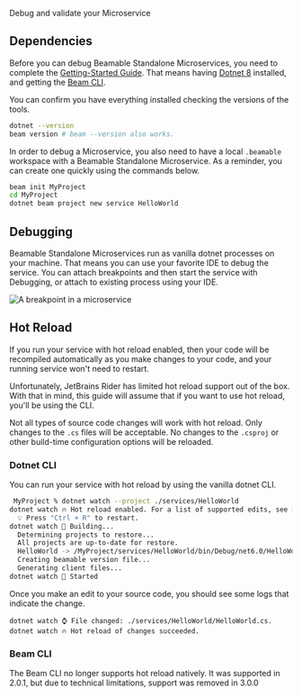 Debug and validate your Microservice

## Dependencies

Before you can debug Beamable Standalone Microservices, you need to complete the [Getting-Started Guide](doc:cli-guide-getting-started). That means having [Dotnet 8](https://dotnet.microsoft.com/en-us/download/dotnet/8.0) installed, and getting the  [Beam CLI](https://www.nuget.org/packages/Beamable.Tools). 

You can confirm you have everything installed checking the versions of the tools.
```sh
dotnet --version
beam version # beam --version also works.
```

In order to debug a Microservice, you also need to have a local `.beamable` workspace with a Beamable Standalone Microservice. As a reminder, you can create one quickly using the commands below.
```sh
beam init MyProject
cd MyProject
dotnet beam project new service HelloWorld
```

## Debugging 

Beamable Standalone Microservices run as vanilla dotnet processes on your machine. That means you can use your favorite IDE to debug the service. You can attach breakpoints and then start the service with Debugging, or attach to existing process using your IDE. 

![A breakpoint in a microservice](https://files.readme.io/88da124-image.png)

## Hot Reload

If you run your service with hot reload enabled, then your code will be recompiled automatically as you make changes to your code, and your running service won't need to restart. 

Unfortunately, JetBrains Rider has limited hot reload support out of the box. With that in mind, this guide will assume that if you want to use hot reload, you'll be using the CLI. 

Not all types of source code changes will work with hot reload. Only changes to the `.cs` files will be acceptable. No changes to the `.csproj` or other build-time configuration options will be reloaded.  

### Dotnet CLI

You can run your service with hot reload by using the vanilla dotnet CLI.

```sh
 MyProject % dotnet watch --project ./services/HelloWorld 
dotnet watch 🔥 Hot reload enabled. For a list of supported edits, see https://aka.ms/dotnet/hot-reload.
  💡 Press "Ctrl + R" to restart.
dotnet watch 🔧 Building...
  Determining projects to restore...
  All projects are up-to-date for restore.
  HelloWorld -> /MyProject/services/HelloWorld/bin/Debug/net6.0/HelloWorld.dll
  Creating beamable version file...
  Generating client files...
dotnet watch 🚀 Started
```
Once you make an edit to your source code, you should see some logs that indicate the change. 

```
dotnet watch ⌚ File changed: ./services/HelloWorld/HelloWorld.cs.
dotnet watch 🔥 Hot reload of changes succeeded.
```
### Beam CLI

The Beam CLI no longer supports hot reload natively. It was supported in 2.0.1, but due to technical limitations, support was removed in 3.0.0 
